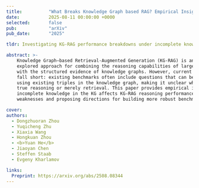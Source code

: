 ```yaml
---
title:          "What Breaks Knowledge Graph based RAG? Empirical Insights into Reasoning under Incomplete Knowledge"
date:           2025-08-11 00:00:00 +0000
selected:       false
pub:            "arXiv"
pub_date:       "2025"

tldr: Investigating KG-RAG performance breakdowns under incomplete knowledge

abstract: >-
    Knowledge Graph–based Retrieval-Augmented Generation (KG-RAG) is an increasingly
    explored approach for combining the reasoning capabilities of large language models
    with the structured evidence of knowledge graphs. However, current evaluation practices
    fall short: existing benchmarks often include questions that can be directly answered
    using existing triples in the knowledge graph, making it unclear whether models perform
    true reasoning or merely retrieval. This paper provides empirical insights into how
    incomplete knowledge in the KG affects KG-RAG reasoning performance, identifying
    weaknesses and proposing directions for building more robust benchmarks.

cover: 
authors:
  - Dongzhuoran Zhou
  - Yuqicheng Zhu
  - Xiaxia Wang
  - Hongkuan Zhou
  - <b>Yuan He</b>
  - Jiaoyan Chen
  - Steffen Staab
  - Evgeny Kharlamov

links:
  Preprint: https://arxiv.org/abs/2508.08344
---
```

